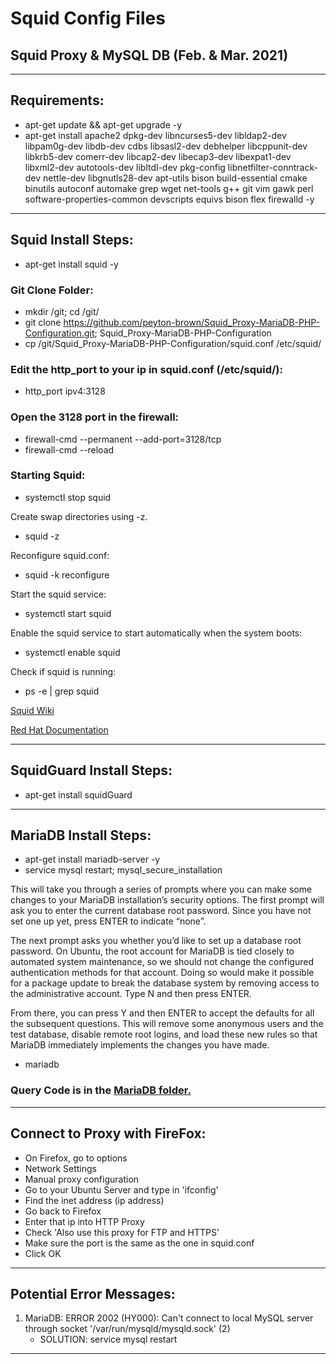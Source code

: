 # Squid Config Files

## Squid Proxy & MySQL DB (Feb. & Mar. 2021)

---

## Requirements:
- apt-get update && apt-get upgrade -y         
- apt-get install apache2 dpkg-dev libncurses5-dev libldap2-dev libpam0g-dev libdb-dev cdbs libsasl2-dev debhelper libcppunit-dev libkrb5-dev comerr-dev libcap2-dev libecap3-dev libexpat1-dev libxml2-dev autotools-dev libltdl-dev pkg-config libnetfilter-conntrack-dev nettle-dev libgnutls28-dev apt-utils bison build-essential cmake binutils autoconf automake grep wget net-tools g++ git vim gawk perl software-properties-common devscripts equivs bison flex firewalld -y        

---

## Squid Install Steps:
- apt-get install squid -y         

### Git Clone Folder:
- mkdir /git; cd /git/       
- git clone https://github.com/peyton-brown/Squid_Proxy-MariaDB-PHP-Configuration.git; Squid_Proxy-MariaDB-PHP-Configuration             
- cp /git/Squid_Proxy-MariaDB-PHP-Configuration/squid.conf /etc/squid/        

### Edit the http_port to your ip in squid.conf (/etc/squid/):        
- http_port ipv4:3128       

### Open the 3128 port in the firewall:
- firewall-cmd --permanent --add-port=3128/tcp          
- firewall-cmd --reload         

### Starting Squid:  
- systemctl stop squid        

Create swap directories using -z.     
- squid -z          

Reconfigure squid.conf:        
- squid -k reconfigure

Start the squid service:
- systemctl start squid    

Enable the squid service to start automatically when the system boots:
- systemctl enable squid

Check if squid is running:       
- ps -e | grep squid           

[Squid Wiki](https://wiki.squid-cache.org/SquidFaq/InstallingSquid)


[Red Hat Documentation](https://access.redhat.com/documentation/en-us/red_hat_enterprise_linux/7/html/networking_guide/configuring-the-squid-caching-proxy-server)

---

## SquidGuard Install Steps:
- apt-get install squidGuard

---

## MariaDB Install Steps:        
- apt-get install mariadb-server -y       
- service mysql restart; mysql_secure_installation       

This will take you through a series of prompts where you can make some changes to your MariaDB installation’s security options. The first prompt will ask you to enter the current database root password. Since you have not set one up yet, press ENTER to indicate “none”.       

The next prompt asks you whether you’d like to set up a database root password. On Ubuntu, the root account for MariaDB is tied closely to automated system maintenance, so we should not change the configured authentication methods for that account. Doing so would make it possible for a package update to break the database system by removing access to the administrative account. Type N and then press ENTER.       

From there, you can press Y and then ENTER to accept the defaults for all the subsequent questions. This will remove some anonymous users and the test database, disable remote root logins, and load these new rules so that MariaDB immediately implements the changes you have made.      

- mariadb

### Query Code is in the [MariaDB folder.](https://github.com/peyton-brown/Squid_Proxy-MariaDB-PHP-Configuration/blob/main/MariaDB/MariaDB_Queries.sql)

---

## Connect to Proxy with FireFox:

- On Firefox, go to options   
- Network Settings   
- Manual proxy configuration   
- Go to your Ubuntu Server and type in 'ifconfig'   
- Find the inet address (ip address)   
- Go back to Firefox   
- Enter that ip into HTTP Proxy   
- Check 'Also use this proxy for FTP and HTTPS'   
- Make sure the port is the same as the one in squid.conf   
- Click OK   

---

## Potential Error Messages:

1. MariaDB: ERROR 2002 (HY000): Can't connect to local MySQL server through socket '/var/run/mysqld/mysqld.sock' (2)
    - SOLUTION: service mysql restart

---
